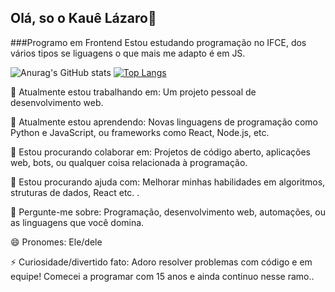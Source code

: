 ## Olá, so o Kauê Lázaro👋

###Programo em Frontend
Estou estudando programação no IFCE, dos vários tipos se liguagens o que mais me adapto é em JS.


![Anurag's GitHub stats](https://github-readme-stats.vercel.app/api?username=Klzbug&show_icons=true&theme=radical)
[![Top Langs](https://github-readme-stats.vercel.app/api/top-langs/?username=Klzbug&layout=compact&theme=radical)](https://github.com/anuraghazra/github-readme-stats)

🔭 Atualmente estou trabalhando em:
Um projeto pessoal de desenvolvimento web.

🌱 Atualmente estou aprendendo:
Novas linguagens de programação como Python e JavaScript, ou frameworks como React, Node.js, etc.

👯 Estou procurando colaborar em:
Projetos de código aberto, aplicações web, bots, ou qualquer coisa relacionada à programação.

🤔 Estou procurando ajuda com:
Melhorar minhas habilidades em algoritmos, struturas de dados, React etc. .

💬 Pergunte-me sobre:
Programação, desenvolvimento web, automações, ou as linguagens que você domina.

😄 Pronomes:
Ele/dele

⚡ Curiosidade/divertido fato:
Adoro resolver problemas com código e em equipe! Comecei a programar com 15 anos e ainda continuo nesse ramo..



